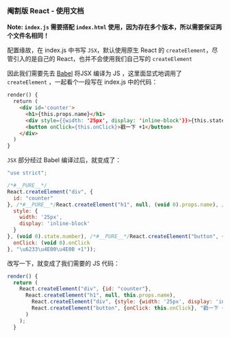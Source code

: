 ### 阉割版 React - 使用文档

**Note: `index.js` 需要搭配 `index.html` 使用，因为存在多个版本，所以需要保证两个文件名相同！**


配置缘故，在 index.js 中书写 `JSX`，默认使用原生 React 的 `createElement`，尽管引入的是自己的 React，也并不会使用我们自己写的 `createElement`

因此我们需要先去 [Babel](https://www.babeljs.cn/repl#?browsers=defaults%2C%20not%20ie%2011%2C%20not%20ie_mob%2011&build=&builtIns=false&corejs=3.6&spec=false&loose=false&code_lz=Q&debug=false&forceAllTransforms=false&shippedProposals=false&circleciRepo=&evaluate=false&fileSize=false&timeTravel=false&sourceType=module&lineWrap=true&presets=env%2Creact%2Cstage-2&prettier=false&targets=&version=7.17.6&externalPlugins=&assumptions=%7B%7D) 将JSX 编译为 JS ，这里面显式地调用了 `createElement` ，一起看个一段写在 index.js 中的代码：
```html
render() {
  return (
    <div id='counter'>
      <h1>{this.props.name}</h1>
      <div style={{width: '25px', display: 'inline-block'}}>{this.state.number}</div>
      <button onClick={this.onClick}>戳一下 +1</button>
    </div>
  )
}
```

`JSX` 部分经过 Babel 编译过后，就变成了：
```javascript
"use strict";

/*#__PURE__*/
React.createElement("div", {
  id: "counter"
}, /*#__PURE__*/React.createElement("h1", null, (void 0).props.name), /*#__PURE__*/React.createElement("div", {
  style: {
    width: '25px',
    display: 'inline-block'
  }
}, (void 0).state.number), /*#__PURE__*/React.createElement("button", {
  onClick: (void 0).onClick
}, "\u6233\u4E00\u4E0B +1"));
```

改写一下，就变成了我们需要的 JS 代码：
```javascript
render() {
  return (
    React.createElement("div", {id: "counter"},
      React.createElement("h1", null, this.props.name),
        React.createElement("div", {style: {width: '25px', display: 'inline-block'}}, this.state.number),
        React.createElement("button", {onClick: this.onClick}, "戳一下 +1")
      )
    );
  }
```
